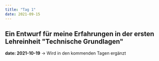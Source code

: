 ```yaml
---
title: "Tag 1"
date: 2021-09-15
---
```


Ein Entwurf für meine Erfahrungen in der ersten Lehreinheit "Technische Grundlagen"
---
**date: 2021-10-19**
-> Wird in den kommenden Tagen ergänzt 
